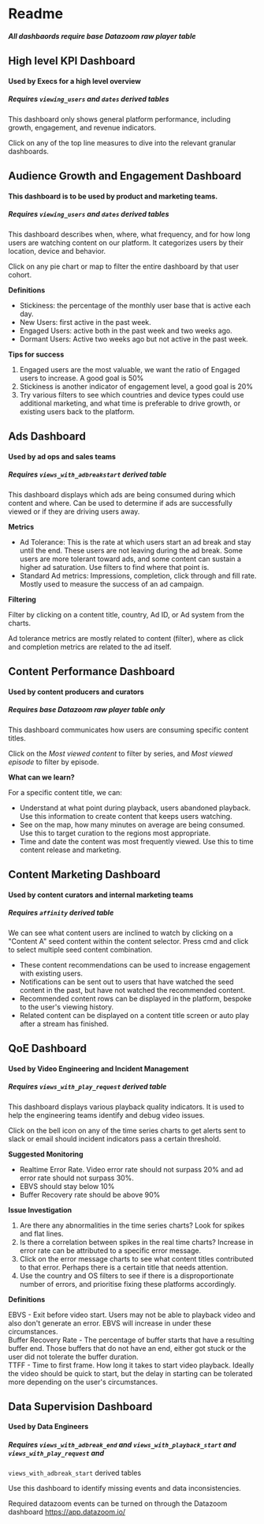 # Readme
##### All dashbaords require base Datazoom raw player table

## High level KPI Dashboard
#### Used by Execs for a high level overview
##### Requires `viewing_users` and `dates` derived tables

This dashboard only shows general platform performance, including growth, engagement, and revenue indicators.

Click on any of the top line measures to dive into the relevant granular dashboards.



## Audience Growth and Engagement Dashboard
#### This dashboard is to be used by product and marketing teams.
##### Requires `viewing_users` and `dates` derived tables

This dashboard describes when, where, what frequency, and for how long users are watching content on our platform. It categorizes users by their location, device and behavior.

Click on any pie chart or map to filter the entire dashboard by that user cohort.

**Definitions**

* Stickiness: the percentage of the monthly user base that is active each day.
* New Users: first active in the past week.
* Engaged Users: active both in the past week and two weeks ago.
* Dormant Users: Active two weeks ago but not active in the past week.

**Tips for success**

1. Engaged users are the most valuable, we want the ratio of Engaged users to increase. A good goal is 50%
2. Stickiness is another indicator of engagement level, a good goal is 20%
3. Try various filters to see which countries and device types could use additional marketing, and what time is preferable to drive growth, or existing users back to the platform.


## Ads Dashboard
#### Used by ad ops and sales teams
##### Requires `views_with_adbreakstart` derived table

This dashboard displays which ads are being consumed during which content and where. Can be used to determine if ads are successfully viewed or if they are driving users away.

**Metrics**

* Ad Tolerance: This is the rate at which users start an ad break and stay until the end. These users are not leaving during the ad break. Some users are more tolerant toward ads, and some content can sustain a higher ad saturation. Use filters to find where that point is.
* Standard Ad metrics: Impressions, completion, click through and fill rate. Mostly used to measure the success of an ad campaign.


**Filtering**

Filter by clicking on a content title, country, Ad ID, or Ad system from the charts.

Ad tolerance metrics are mostly related to content (filter), where as click and completion metrics are related to the ad itself.


## Content Performance Dashboard
#### Used by content producers and curators
##### Requires base Datazoom raw player table only

This dashboard communicates how users are consuming specific content titles.

Click on the *Most viewed content* to filter by series, and *Most viewed episode* to filter by episode.

**What can we learn?**

For a specific content title, we can:

* Understand at what point during playback, users abandoned playback. Use this information to create content that keeps users watching.
* See on the map, how many minutes on average are being consumed. Use this to target curation to the regions most appropriate.
* Time and date the content was most frequently viewed. Use this to time content release and marketing.


## Content Marketing Dashboard
#### Used by content curators and internal marketing teams
##### Requires `affinity` derived table

We can see what content users are inclined to watch by clicking on a "Content A" seed content within the content selector. Press cmd and click to select multiple seed content combination.

* These content recommendations can be used to increase engagement with existing users.
* Notifications can be sent out to users that have watched the seed content in the past, but have not watched the recommended content.
* Recommended content rows can be displayed in the platform, bespoke to the user's viewing history.
* Related content can be displayed on a content title screen or auto play after a stream has finished.


## QoE Dashboard
#### Used by Video Engineering and Incident Management
##### Requires `views_with_play_request` derived table

This dashboard displays various playback quality indicators. It is used to help the engineering teams identify and debug video issues.

Click on the bell icon on any of the time series charts to get alerts sent to slack or email should incident indicators pass a certain threshold.

**Suggested Monitoring**

* Realtime Error Rate. Video error rate should not surpass 20% and ad error rate should not surpass 30%.
* EBVS should stay below 10%
* Buffer Recovery rate should be above 90%


**Issue Investigation**

1. Are there any abnormalities in the time series charts? Look for spikes and flat lines.
2. Is there a correlation between spikes in the real time charts? Increase in error rate can be attributed to a specific error message.
3. Click on the error message charts to see what content titles contributed to that error. Perhaps there is a certain title that needs attention.
4. Use the country and OS filters to see if there is a disproportionate number of errors, and prioritise fixing these platforms accordingly.

**Definitions**

EBVS - Exit before video start. Users may not be able to playback video and also don't generate an error. EBVS will increase in under these circumstances. <br>
Buffer Recovery Rate - The percentage of buffer starts that have a resulting buffer end. Those buffers that do not have an end, either got stuck or the user did not tolerate the buffer duration.<br>
TTFF - Time to first frame. How long it takes to start video playback. Ideally the video should be quick to start, but the delay in starting can be tolerated more depending on the user's circumstances.


## Data Supervision Dashboard
#### Used by Data Engineers
##### Requires `views_with_adbreak_end` and `views_with_playback_start` and `views_with_play_request` and

`views_with_adbreak_start` derived tables

Use this dashboard to identify missing events and data inconsistencies.

Required datazoom events can be turned on through the Datazoom dashboard https://app.datazoom.io/
